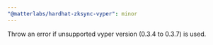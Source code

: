 ```yaml
---
"@matterlabs/hardhat-zksync-vyper": minor
---
```


Throw an error if unsupported vyper version (0.3.4 to 0.3.7) is used.

